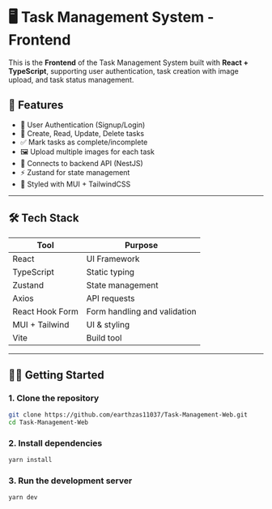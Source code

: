 # 🖥️ Task Management System - Frontend

This is the **Frontend** of the Task Management System built with **React + TypeScript**, supporting user authentication, task creation with image upload, and task status management.

## 🚀 Features

- 🔐 User Authentication (Signup/Login)
- 📝 Create, Read, Update, Delete tasks
- ✅ Mark tasks as complete/incomplete
- 🖼 Upload multiple images for each task
- 💾 Connects to backend API (NestJS)
- ⚡ Zustand for state management
- 🎨 Styled with MUI + TailwindCSS

---

## 🛠️ Tech Stack

| Tool            | Purpose                      |
| --------------- | ---------------------------- |
| React           | UI Framework                 |
| TypeScript      | Static typing                |
| Zustand         | State management             |
| Axios           | API requests                 |
| React Hook Form | Form handling and validation |
| MUI + Tailwind  | UI & styling                 |
| Vite            | Build tool                   |

---

## 🧑‍💻 Getting Started

### 1. Clone the repository

```bash
git clone https://github.com/earthzas11037/Task-Management-Web.git
cd Task-Management-Web
```

### 2. Install dependencies

```bash
yarn install
```

### 3. Run the development server

```bash
yarn dev
```
